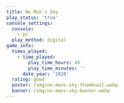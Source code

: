 ```yaml
---
title: No Man's Sky
play_status: 'true'
console_settings:
  console:
    - pc
  play_method: digital
game_info:
  times_played:
    - time_played:
        play_time_hours: 49
        play_time_minutes: ''
      date_year: '2020'
  rating: good
  poster: /img/no-mans-sky-thumbnail.webp
  banner: /img/no-mans-sky-banner.webp
---
```

